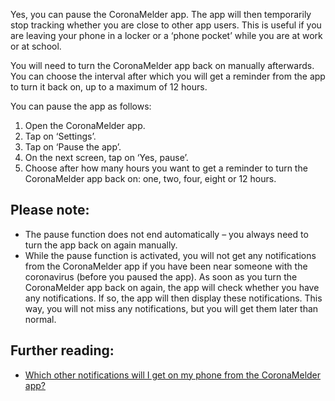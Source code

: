 Yes, you can pause the CoronaMelder app. The app will then temporarily stop tracking whether you are close to other app users. This is useful if you are leaving your phone in a locker or a ‘phone pocket’ while you are at work or at school.

You will need to turn the CoronaMelder app back on manually afterwards. You can choose the interval after which you will get a reminder from the app to turn it back on, up to a maximum of 12 hours.

You can pause the app as follows:

1. 	Open the CoronaMelder app.
2. 	Tap on ‘Settings’.
3. 	Tap on ‘Pause the app’.
4. 	On the next screen, tap on ‘Yes, pause’.
5. 	Choose after how many hours you want to get a reminder to turn the CoronaMelder app back on: one, two, four, eight or 12 hours.

## Please note:

- The pause function does not end automatically – you always need to turn the app back on again manually.
- While the pause function is activated, you will not get any notifications from the CoronaMelder app if you have been near someone with the coronavirus (before you paused the app). As soon as you turn the CoronaMelder app back on again, the app will check whether you have any notifications. If so, the app will then display these notifications. This way, you will not miss any notifications, but you will get them later than normal.


## Further reading:

- [Which other notifications will I get on my phone from the CoronaMelder app?](/{{page.lang}}/faq/2-11-welke-andere-notificaties-krijg-ik-van-de-app)
